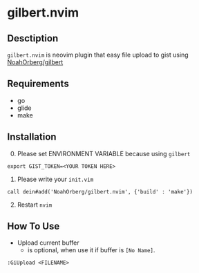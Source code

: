 # gilbert.nvim

## Desctiption
`gilbert.nvim` is neovim plugin that easy file upload to gist using [NoahOrberg/gilbert](http://github.com/NoahOrberg/gilbert) 

## Requirements
- go
- glide
- make

## Installation
0. Please set ENVIRONMENT VARIABLE because using `gilbert`
```
export GIST_TOKEN=<YOUR TOKEN HERE>
```
1. Please write your `init.vim`
```
call dein#add('NoahOrberg/gilbert.nvim', {'build' : 'make'})
```
2. Restart `nvim`

## How To Use
- Upload current buffer
  - <FILENAME> is optional, when use it if buffer is `[No Name]`.
```
:GiUpload <FILENAME>
```
